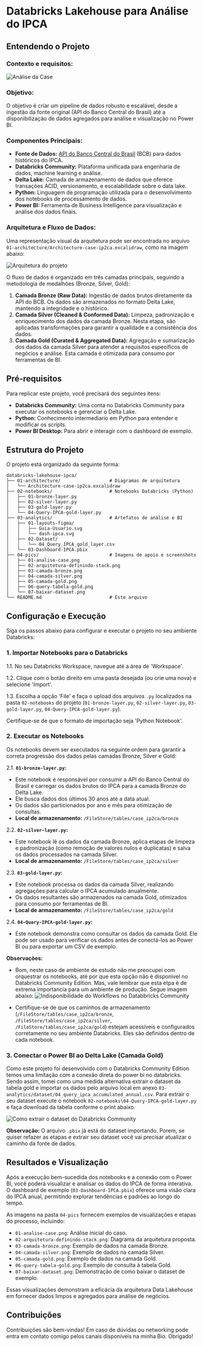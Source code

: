 # Databricks Lakehouse para Análise do IPCA

## Entendendo o Projeto

### Contexto e requisitos:

![Análise da Case](04-pics/01-analise-case.png)

### Objetivo:

O objetivo é criar um pipeline de dados robusto e escalável, desde a ingestão da fonte original (API do Banco Central do Brasil) até a disponibilização de dados agregados para análise e visualização no Power BI.


### Componentes Principais:

*   **Fonte de Dados:** [API do Banco Central do Brasil](https://dadosabertos.bcb.gov.br/dataset/10844-indice-de-precos-ao-consumidor-amplo-ipca---servicos/resource/c0980df7-ad92-47af-b71c-790825f4710a?inner_span=True) (BCB) para dados históricos do IPCA.
*   **Databricks Community:** Plataforma unificada para engenharia de dados, machine learning e análise.
*   **Delta Lake:** Camada de armazenamento de dados que oferece transações ACID, versionamento, e escalabilidade sobre o data lake.
*   **Python:** Linguagem de programação utilizada para o desenvolvimento dos notebooks de processamento de dados.
*   **Power BI:** Ferramenta de Business Intelligence para visualização e análise dos dados finais.

### Arquitetura e Fluxo de Dados:

Uma representação visual da arquitetura pode ser encontrada no arquivo `01-architecture/Architecture-case-ip2ca.excalidraw`, como na imagem abaixo:

![Arquitetura do projeto](04-pics/02-arquitetura-definindo-stack.png)

O fluxo de dados é organizado em três camadas principais, seguindo a metodologia de medalhões (Bronze, Silver, Gold):

1.  **Camada Bronze (Raw Data):** Ingestão de dados brutos diretamente da API do BCB. Os dados são armazenados no formato Delta Lake, mantendo a integridade e o histórico.
2.  **Camada Silver (Cleaned & Conformed Data):** Limpeza, padronização e enriquecimento dos dados da camada Bronze. Nesta etapa, são aplicadas transformações para garantir a qualidade e a consistência dos dados.
3.  **Camada Gold (Curated & Aggregated Data):** Agregação e sumarização dos dados da camada Silver para atender a requisitos específicos de negócios e análise. Esta camada é otimizada para consumo por ferramentas de BI.

## Pré-requisitos

Para replicar este projeto, você precisará dos seguintes itens:

*   **Databricks Community:** Uma conta no Databricks Community para executar os notebooks e gerenciar o Delta Lake.
*   **Python:** Conhecimento intermediario em Python para entender e modificar os scripts.
*   **Power BI Desktop:** Para abrir e interagir com o dashboard de exemplo.

## Estrutura do Projeto

O projeto está organizado da seguinte forma:

```
databricks-lakehouse-ipca/
├── 01-architecture/                  # Diagramas de arquitetura
│   └── Architecture-case-ip2ca.excalidraw
├── 02-notebooks/                     # Notebooks Databricks (Python)
│   ├── 01-bronze-layer.py
│   ├── 02-silver-layer.py
│   ├── 03-gold-layer.py
│   └── 04-Query-IPCA-gold-layer.py
├── 03-analytics/                     # Artefatos de análise e BI
│   ├── 01-layouts-figma/
│   │   ├── Guia-Usuario.svg
│   │   └── dash-ipca.svg
│   ├── 02-Dataset/
│   │   └── 04_Query_IPCA_gold_layer.csv
│   └── 03-Dashboard-IPCA.pbix
├── 04-pics/                          # Imagens de apoio e screenshots
│   ├── 01-analise-case.png
│   ├── 02-arquitetura-definindo-stack.png
│   ├── 03-camada-bronze.png
│   ├── 04-camada-silver.png
│   ├── 05-camada-gold.png
│   ├── 06-query-tabela-gold.png
│   └── 07-baixar-dataset.png
└── README.md                         # Este arquivo
```

## Configuração e Execução

Siga os passos abaixo para configurar e executar o projeto no seu ambiente Databricks:

### 1. Importar Notebooks para o Databricks

1.1.  No seu Databricks Workspace, navegue até a área de 'Workspace'.

1.2.  Clique com o botão direito em uma pasta desejada (ou crie uma nova) e selecione 'Import'.

1.3.  Escolha a opção 'File' e faça o upload dos arquivos `.py` localizados na pasta `02-notebooks` do projeto (`01-bronze-layer.py`, `02-silver-layer.py`, `03-gold-layer.py`, `04-Query-IPCA-gold-layer.py`). 

Certifique-se de que o formato de importação seja 'Python Notebook'.

### 2. Executar os Notebooks

Os notebooks devem ser executados na seguinte ordem para garantir a correta progressão dos dados pelas camadas Bronze, Silver e Gold:

2.1.  **`01-bronze-layer.py`:**

*   Este notebook é responsável por consumir a API do Banco Central do Brasil e carregar os dados brutos do IPCA para a camada Bronze do Delta Lake.
*   Ele busca dados dos últimos 30 anos até a data atual.
*   Os dados são particionados por ano e mês para otimização de consultas.
*   **Local de armazenamento:** `/FileStore/tables/case_ip2ca/bronze`

2.2.  **`02-silver-layer.py`:**

*   Este notebook lê os dados da camada Bronze, aplica etapas de limpeza e padronização (como remoção de valores nulos e duplicatas) e salva os dados processados na camada Silver.
*   **Local de armazenamento:** `/FileStore/tables/case_ip2ca/silver`

2.3.  **`03-gold-layer.py`:**

*   Este notebook processa os dados da camada Silver, realizando agregações para calcular o IPCA acumulado anualmente.
*   Os dados resultantes são armazenados na camada Gold, otimizados para consumo por ferramentas de BI.
*   **Local de armazenamento:** `/FileStore/tables/case_ip2ca/gold`

2.4.  **`04-Query-IPCA-gold-layer.py`:**

*   Este notebook demonstra como consultar os dados da camada Gold. Ele pode ser usado para verificar os dados antes de conectá-los ao Power BI ou para exportar um CSV de exemplo.

**Observações:** 

*   Bom, neste caso de ambiente de estudo não me preocupei com orquestrar os notebooks, até por que esta opção não é disponivel no Databricks Community Edition. Mas, vale lembrar que esta etpa é de extrema importancia para um ambiente de produção. Segue imagem abaixo:
    ![Indisponibilidade do Workflows no Databbricks Community](04-pics/08-workflows-indisponiveis.png)
    
*   Certifique-se de que os caminhos de armazenamento (`/FileStore/tables/case_ip2ca/bronze`, `/FileStore/tables/case_ip2ca/silver`, `/FileStore/tables/case_ip2ca/gold`) estejam acessíveis e configurados corretamente no seu ambiente Databricks. Eles são definidos dentro de cada notebook.

### 3. Conectar o Power BI ao Delta Lake (Camada Gold)

Como este projeto foi desenvolvido com o Databricks Community Edition temos uma limitação com a conexão direta do power bi no databricks. Sendo assim, tomei como uma medida alternativa extrair o dataset da tabela gold e importar os dados pelo arquivo local em anexo `03-analytics/dataset/04_query_ipca_accumulated_annual.csv`. Para extrair o seu dataset execute o notebook `02-notebooks\04-Query-IPCA-gold-layer.py` e faça download da tabela conforme o print abaixo.

![Como extrair o dataset do Databricks Community](04-pics/07-baixar-dataset.png)

**Observação:** O arquivo `.pbix` já está do dataset importando. Porem, se quiser refazer as etapas e extrair seu dataset você vai precisar atualizar o caminho da fonte de dados.




## Resultados e Visualização

Após a execução bem-sucedida dos notebooks e a conexão com o Power BI, você poderá visualizar e analisar os dados do IPCA de forma interativa. O dashboard de exemplo (`03-Dashboard-IPCA.pbix`) oferece uma visão clara do IPCA anual, permitindo explorar tendências e padrões ao longo do tempo.

As imagens na pasta `04-pics` fornecem exemplos de visualizações e etapas do processo, incluindo:

*   `01-analise-case.png`: Análise inicial do caso.
*   `02-arquitetura-definindo-stack.png`: Diagrama da arquitetura proposta.
*   `03-camada-bronze.png`: Exemplo de dados na camada Bronze.
*   `04-camada-silver.png`: Exemplo de dados na camada Silver.
*   `05-camada-gold.png`: Exemplo de dados na camada Gold.
*   `06-query-tabela-gold.png`: Exemplo de consulta à tabela Gold.
*   `07-baixar-dataset.png`: Demonstração de como baixar o dataset de exemplo.

Essas visualizações demonstram a eficácia da arquitetura Data Lakehouse em fornecer dados limpos e agregados para análise de negócios.


## Contribuições

Contribuições são bem-vindas! Em caso de dúvidas ou networking pode entra em contato comigo pelos canais disponíveis na minha Bio. Obrigado!